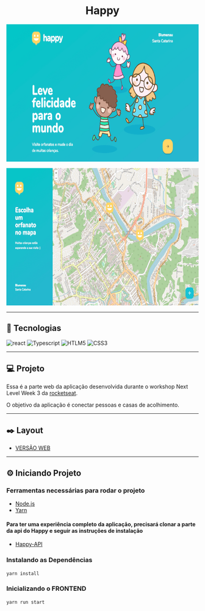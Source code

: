 <h1
  align="center"
>
  Happy
</h1>

<p align="center">
  <img width="700" height="360" src="https://raw.githubusercontent.com/douglaswmartins/Happy-Web/master/.github/landing.png?token=AK5ZX5OSWB3KNRBH6O46HOS7W3Y2K" alt="Landing page">
</p>

<p align="center">
  <img width="700" height="360" src="https://raw.githubusercontent.com/douglaswmartins/Happy-Web/master/.github/map.png?token=AK5ZX5O54SH42VVZ6HJMB327W3Y2M" alt="Map">
</p>

---

## :rocket: Tecnologias

![react](https://img.shields.io/badge/react%20-%2320232a.svg?&style=for-the-badge&logo=react&logoColor=%2361DAFB)
![Typescript](https://img.shields.io/badge/typescript%20-%23007ACC.svg?&style=for-the-badge&logo=typescript&logoColor=white)
![HTLM5](https://img.shields.io/badge/html5%20-%23E34F26.svg?&style=for-the-badge&logo=html5&logoColor=white)
![CSS3](https://img.shields.io/badge/css3%20-%231572B6.svg?&style=for-the-badge&logo=css3&logoColor=white)

---

## :computer: Projeto

Essa é a parte web da aplicação desenvolvida durante o workshop Next Level Week 3 da [rocketseat](https://rocketseat.com.br/).

O objetivo da aplicação é conectar pessoas e casas de acolhimento.

---

## :black_nib: Layout

* [VERSÃO WEB](https://www.figma.com/file/mDEbnoojksG4w8sOxmudh3/Happy-Web)

---

## :gear: Iniciando Projeto

### Ferramentas necessárias para rodar o projeto

* [Node.js](https://nodejs.org/)
* [Yarn](https://classic.yarnpkg.com/)

#### Para ter uma experiência completo da aplicação, precisará clonar a parte da api do Happy e seguir as instruções de instalação

* [Happy-API](https://github.com/douglaswmartins/Happy-Api)

### Instalando as Dependências

````
yarn install
````

### Inicializando o FRONTEND

````
yarn run start
````
